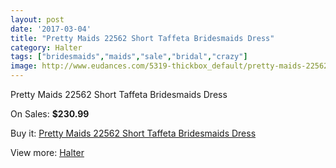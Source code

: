 ```yaml
---
layout: post
date: '2017-03-04'
title: "Pretty Maids 22562 Short Taffeta Bridesmaids Dress"
category: Halter
tags: ["bridesmaids","maids","sale","bridal","crazy"]
image: http://www.eudances.com/5319-thickbox_default/pretty-maids-22562-short-taffeta-bridesmaids-dress.jpg
---
```

Pretty Maids 22562 Short Taffeta Bridesmaids Dress

On Sales: **$230.99**
<a href="https://www.eudances.com/en/halter/1802-pretty-maids-22562-short-taffeta-bridesmaids-dress.html"><amp-img layout="responsive" width="600" height="600" src="//www.eudances.com/5319-thickbox_default/pretty-maids-22562-short-taffeta-bridesmaids-dress.jpg" alt="Pretty Maids 22562 Short Taffeta Bridesmaids Dress 0" /></a>
<a href="https://www.eudances.com/en/halter/1802-pretty-maids-22562-short-taffeta-bridesmaids-dress.html"><amp-img layout="responsive" width="600" height="600" src="//www.eudances.com/5320-thickbox_default/pretty-maids-22562-short-taffeta-bridesmaids-dress.jpg" alt="Pretty Maids 22562 Short Taffeta Bridesmaids Dress 1" /></a>

Buy it: [Pretty Maids 22562 Short Taffeta Bridesmaids Dress](https://www.eudances.com/en/halter/1802-pretty-maids-22562-short-taffeta-bridesmaids-dress.html "Pretty Maids 22562 Short Taffeta Bridesmaids Dress")

View more: [Halter](https://www.eudances.com/en/19-halter "Halter")